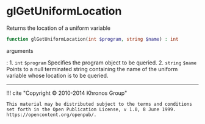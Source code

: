 # glGetUniformLocation
Returns the location of a uniform variable

```php
function glGetUniformLocation(int $program, string $name) : int
```



arguments

:    1. `int` `$program` Specifies the program object to be queried.
    2. `string` `$name` Points to a null terminated string containing the name of
    the uniform variable whose location is to be queried.



---
     

!!! cite "Copyright © 2010-2014 Khronos Group"

    This material may be distributed subject to the terms and conditions set forth in the Open Publication License, v 1.0, 8 June 1999. https://opencontent.org/openpub/.